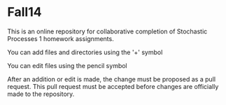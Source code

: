 Fall14
======

This is an online repository for collaborative completion of Stochastic Processes 1 homework assignments.  

You can add files and directories using the '+' symbol

You can edit files using the pencil symbol

After an addition or edit is made, the change must be proposed as a pull request. This pull request must be accepted before changes are officially made to the repository.
